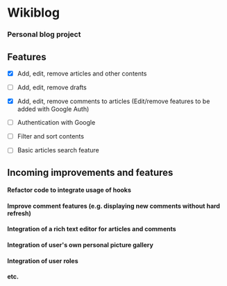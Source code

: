 # Wikiblog
### Personal blog project

## **Features**


- [x] Add, edit, remove articles and other contents
- [ ] Add, edit, remove drafts
- [x] Add, edit, remove comments to articles (Edit/remove features to be added with Google Auth)
- [ ] Authentication with Google
- [ ] Filter and sort contents
- [ ] Basic articles search feature


## **Incoming improvements and features**

#### Refactor code to integrate usage of hooks
#### Improve comment features (e.g. displaying new comments without hard refresh)
#### Integration of a rich text editor for articles and comments
#### Integration of user's own personal picture gallery
#### Integration of user roles
#### etc.



